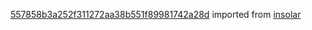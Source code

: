 [557858b3a252f311272aa38b551f89981742a28d](https://github.com/insolar/insolar/commit/557858b3a252f311272aa38b551f89981742a28d) imported from [insolar](https://github.com/insolar/insolar)

